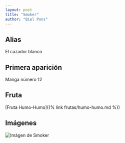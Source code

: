 ```yaml
---
layout: post
title: "Smoker"
author: "Biel Pons"
---
```


## Alias

El cazador blanco

## Primera aparición

Manga número 12

## Fruta

[Fruta Humo-Humo]({% link frutas/humo-humo.md %})

## Imágenes

![Imágen de Smoker](/images/smoker.webp "Imágen de Smoker")
